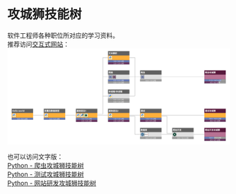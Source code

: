 # 攻城狮技能树

软件工程师各种职位所对应的学习资料。<br />
推荐访问<a href="http://skilltrees.coffee-studio.net/" target="_blank">交互式网站</a>：<br />
<a href="http://skilltrees.coffee-studio.net/" target="_blank">![Python攻城狮技能树](screenshots/python.png)</a>

也可以访问文字版：<br />
[Python - 爬虫攻城狮技能树](技能树/Python攻城狮技能树/爬虫攻城狮技能树.md)<br />
[Python - 测试攻城狮技能树](技能树/Python攻城狮技能树/测试攻城狮技能树.md)<br />
[Python - 网站研发攻城狮技能树](技能树/Python攻城狮技能树/网站研发攻城狮技能树.md)<br />
